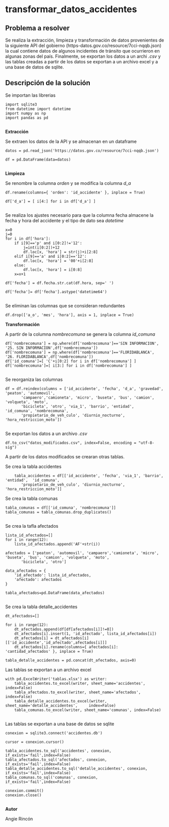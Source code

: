 
# transformar_datos_accidentes

## Problema a resolver

Se realiza la extracción, limpieza y transformación de datos provenientes de la siguiente API del gobierno (https-datos.gov.co/resource/7cci-nqqb.json) la cual contiene datos de algunos incidentes de tránsito que ocurrieron en algunas zonas del país. Finalmente, se exportan los datos a un archi *.csv* y las tablas creadas a partir de los datos se exportan a un archivo excel y a una base de datos de sqlite.

## Descripción de la solución

Se importan las librerias

```
import sqlite3
from datetime import datetime
import numpy as np
import pandas as pd
    
```

**Extracción**

Se extraen los datos de la API y se almacenan en un dataframe

```
datos = pd.read_json('https://datos.gov.co/resource/7cci-nqqb.json')

df = pd.DataFrame(data=datos)
    
```
**Limpieza**

Se renombre la columna *orden* y se modifica la columna *d_a*

```
df.rename(columns={ 'orden': 'id_accidente' }, inplace = True)

df['d_a'] = [ i[4:] for i in df['d_a'] ]
   
```
Se realiza los ajustes necesario para que la columna fecha almacene la fecha y hora del accidente y el tipo de dato sea *datetime*

```
x=0
j=0
for i in df['hora']:   
    if i[9]=='p' and i[0:2]!='12':
        j=int(i[0:2])+12
        df.loc[x, 'hora'] = str(j)+i[2:8]
    elif i[9]=='a' and i[0:2]=='12':
        df.loc[x, 'hora'] = '00'+i[2:8]
    else:
        df.loc[x, 'hora'] = i[0:8]
    x=x+1
    
df['fecha'] = df.fecha.str.cat(df.hora, sep=' ')

df['fecha']= df['fecha'].astype('datetime64')
   
```
Se eliminan las columnas que se consideran redundantes

`df.drop(['a_o', 'mes', 'hora'], axis = 1, inplace = True)`

**Transformación**

A partir de la columna *nombrecomuna* se genera la columna *id_comuna*

```
df['nombrecomuna'] = np.where(df['nombrecomuna']=='SIN INFORMACION', '25. SIN INFORMACION',df['nombrecomuna'])
df['nombrecomuna'] = np.where(df['nombrecomuna']=='FLORIDABLANCA', '26. FLORIDABLANCA',df['nombrecomuna'])
df['id_comuna']=[ 'C'+i[0:2] for i in df['nombrecomuna'] ]
df['nombrecomuna']=[ i[3:] for i in df['nombrecomuna'] ]
   
```
Se reorganiza las columnas

```
df = df.reindex(columns = ['id_accidente', 'fecha', 'd_a', 'gravedad', 'peaton', 'automovil', 
       'campaero','camioneta', 'micro', 'buseta', 'bus', 'camion', 'volqueta', 'moto',
       'bicicleta', 'otro', 'via_1', 'barrio', 'entidad',  'id_comuna', 'nombrecomuna',
       'propietario_de_veh_culo', 'diurnio_nocturno', 'hora_restriccion_moto'])
   
```
Se exportan los datos a un archivo *.csv*

`df.to_csv("datos_modificados.csv", index=False, encoding = "utf-8-sig")`

A partir de los datos modificados se crearan otras tablas.

Se crea la tabla accidentes

```
    tabla_accidentes = df[['id_accidente', 'fecha', 'via_1', 'barrio', 'entidad',  'id_comuna',
       'propietario_de_veh_culo', 'diurnio_nocturno', 'hora_restriccion_moto']]

```
Se crea la tabla comunas

```
tabla_comunas = df[['id_comuna', 'nombrecomuna']]
tabla_comunas = tabla_comunas.drop_duplicates()
   
```

Se crea la tafla afectados

```
lista_id_afectados=[]
for i in range(12):
    lista_id_afectados.append('AF'+str(i))
    
afectados = ['peaton', 'automovil', 'campaero','camioneta', 'micro', 'buseta', 'bus', 'camion', 'volqueta', 'moto',
       'bicicleta', 'otro']

data_afectados = {
    'id_afectado': lista_id_afectados,
    'afectado': afectados
}

tabla_afectados=pd.DataFrame(data_afectados)
   
```

Se crea la tabla detalle_accidentes

```
dt_afectados=[]

for i in range(12):
    dt_afectados.append(df[df[afectados[i]]!=0])
    dt_afectados[i].insert(1, 'id_afectado', lista_id_afectados[i])
    dt_afectados[i] = dt_afectados[i][['id_accidente','id_afectado',afectados[i]]]
    dt_afectados[i].rename(columns={ afectados[i]: 'cantidad_afectados' }, inplace = True)

tabla_detalle_accidentes = pd.concat(dt_afectados, axis=0)

```
Las tablas se exportan a un archivo excel

```
with pd.ExcelWriter('tablas.xlsx') as writer:
    tabla_accidentes.to_excel(writer, sheet_name='accidentes', index=False)  
    tabla_afectados.to_excel(writer, sheet_name='afectados', index=False)
    tabla_detalle_accidentes.to_excel(writer, sheet_name='detalle_accidentes',     index=False)
    tabla_comunas.to_excel(writer, sheet_name='comunas', index=False)
   
```
Las tablas se exportan a una base de datos se sqlite

```
conexion = sqlite3.connect('accidentes.db')

cursor = conexion.cursor()

tabla_accidentes.to_sql('accidentes', conexion, if_exists='fail',index=False)
tabla_afectados.to_sql('afectados', conexion, if_exists='fail',index=False)
tabla_detalle_accidentes.to_sql('detalle_accidentes', conexion, if_exists='fail',index=False)
tabla_comunas.to_sql('comunas', conexion, if_exists='fail',index=False)

conexion.commit()
conexion.close()
   
```

**Autor**

Angie Rincón
